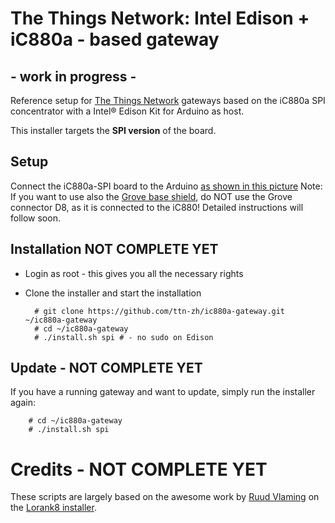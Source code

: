 # The Things Network: Intel Edison + iC880a - based gateway
## - work in progress -
Reference setup for [The Things Network](http://thethingsnetwork.org/) gateways based on the iC880a SPI concentrator with a Intel® Edison Kit for Arduino as host.

This installer targets the **SPI version** of the board.

## Setup
Connect the iC880a-SPI board to the Arduino [as shown in this picture](images/Connexions.jpg)
Note: If you want to use also the [Grove base shield](http://www.seeedstudio.com/wiki/Base_shield_v2), do NOT use the Grove connector D8, as it is connected to the iC880!
Detailed instructions will follow soon. 

## Installation NOT COMPLETE YET
- Login as root - this gives you all the necessary rights
- Clone the installer and start the installation

        # git clone https://github.com/ttn-zh/ic880a-gateway.git ~/ic880a-gateway
        # cd ~/ic880a-gateway
        # ./install.sh spi # - no sudo on Edison

## Update - NOT COMPLETE YET

If you have a running gateway and want to update, simply run the installer again:

        # cd ~/ic880a-gateway
        # ./install.sh spi

# Credits - NOT COMPLETE YET

These scripts are largely based on the awesome work by [Ruud Vlaming](https://github.com/devlaam) on the [Lorank8 installer](https://github.com/Ideetron/Lorank).
